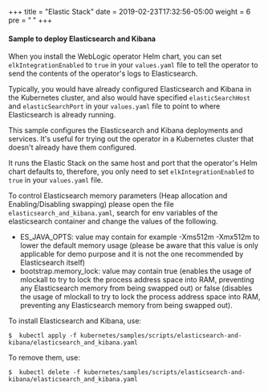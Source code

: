 +++
title = "Elastic Stack"
date = 2019-02-23T17:32:56-05:00
weight = 6
pre = "<b> </b>"
+++

#### Sample to deploy Elasticsearch and Kibana


When you install the WebLogic operator Helm chart, you can set
`elkIntegrationEnabled` to `true` in your `values.yaml` file to tell the operator to send the contents of the operator's logs to Elasticsearch.

Typically, you would have already configured Elasticsearch and Kibana in the
Kubernetes cluster, and also would have specified `elasticSearchHost` and `elasticSearchPort` in your `values.yaml` file to point to where Elasticsearch is already running.

This sample configures the Elasticsearch and Kibana deployments and services.
It's useful for trying out the operator in a Kubernetes cluster that doesn't already
have them configured.

It runs the Elastic Stack on the same host and port that the operator's Helm chart defaults
to, therefore, you only need to set `elkIntegrationEnabled` to `true` in your
`values.yaml` file.

To control Elasticsearch memory parameters (Heap allocation and Enabling/Disabling swapping) please open the file `elasticsearch_and_kibana.yaml`, search for env variables of the elasticsearch container and change the values of the following.

* ES_JAVA_OPTS: value may contain for example -Xms512m -Xmx512m to lower the default memory usage (please be aware that this value is only applicable for demo purpose and it is not the one recommended by Elasticsearch itself)
* bootstrap.memory_lock: value may contain true (enables the usage of mlockall to try to lock the process address space into RAM, preventing any Elasticsearch memory from being swapped out) or false (disables the usage of mlockall to try to lock the process address space into RAM, preventing any Elasticsearch memory from being swapped out).

To install Elasticsearch and Kibana, use:
```
$  kubectl apply -f kubernetes/samples/scripts/elasticsearch-and-kibana/elasticsearch_and_kibana.yaml
```

To remove them, use:
```
$  kubectl delete -f kubernetes/samples/scripts/elasticsearch-and-kibana/elasticsearch_and_kibana.yaml
```
